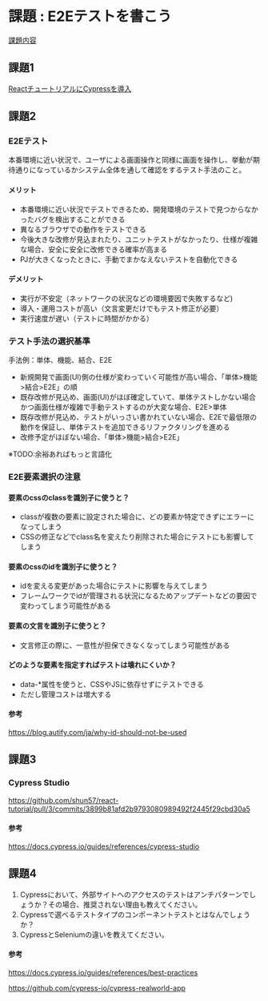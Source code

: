 # 課題 : E2Eテストを書こう

[課題内容](https://airtable.com/appPxhCPFYGqqN9YU/tblVlFr2q4lIqDKYc/viwX8r6DpCRp80swL/recMbjkUv2nb6eauN?blocks=hide)

## 課題1

[ReactチュートリアルにCypressを導入](https://github.com/shun57/react-tutorial/pull/3)

## 課題2

### E2Eテスト

本番環境に近い状況で、ユーザによる画面操作と同様に画面を操作し、挙動が期待通りになっているかシステム全体を通して確認をするテスト手法のこと。

#### メリット

- 本番環境に近い状況でテストできるため、開発環境のテストで見つからなかったバグを検出することができる
- 異なるブラウザでの動作をテストできる
- 今後大きな改修が見込まれたり、ユニットテストがなかったり、仕様が複雑な場合、安全に安全に改修できる確率が高まる
- PJが大きくなったときに、手動でまかなえないテストを自動化できる

#### デメリット

- 実行が不安定（ネットワークの状況などの環境要因で失敗するなど)
- 導入・運用コストが高い（文言変更だけでもテスト修正が必要）
- 実行速度が遅い（テストに時間がかかる）

### テスト手法の選択基準

手法例：単体、機能、結合、E2E

- 新規開発で画面(UI)側の仕様が変わっていく可能性が高い場合、「単体>機能>結合>E2E」の順
- 既存改修が見込め、画面(UI)がほぼ確定していて、単体テストしかない場合かつ画面仕様が複雑で手動テストするのが大変な場合、E2E>単体
- 既存改修が見込め、テストがいっさい書かれていない場合、E2Eで最低限の動作を保証し、単体テストを追加できるリファクタリングを進める
- 改修予定がほぼない場合、「単体>機能>結合>E2E」

※TODO:余裕あればもっと言語化

### E2E要素選択の注意

#### 要素のcssのclassを識別子に使うと？

- classが複数の要素に設定された場合に、どの要素か特定できずにエラーになってしまう
- CSSの修正などでclass名を変えたり削除された場合にテストにも影響してしまう

#### 要素のcssのidを識別子に使うと？

- idを変える変更があった場合にテストに影響を与えてしまう
- フレームワークでidが管理される状況になるためアップデートなどの要因で変わってしまう可能性がある

#### 要素の文言を識別子に使うと？

- 文言修正の際に、一意性が担保できなくなってしまう可能性がある

#### どのような要素を指定すればテストは壊れにくいか？

- data-*属性を使うと、CSSやJSに依存せずにテストできる
- ただし管理コストは増大する

#### 参考

https://blog.autify.com/ja/why-id-should-not-be-used

## 課題3

### Cypress Studio

https://github.com/shun57/react-tutorial/pull/3/commits/3899b81afd2b9793080989492f2445f29cbd30a5

#### 参考

https://docs.cypress.io/guides/references/cypress-studio

## 課題4

1. Cypressにおいて、外部サイトへのアクセスのテストはアンチパターンでしょうか？その場合、推奨されない理由も教えてください。
2. Cypressで選べるテストタイプのコンポーネントテストとはなんでしょうか？
3. CypressとSeleniumの違いを教えてください。



#### 参考

https://docs.cypress.io/guides/references/best-practices

https://github.com/cypress-io/cypress-realworld-app